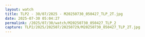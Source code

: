 ```yaml
---
layout: watch
title: TLP2 - 30/07/2025 - M20250730_050427_TLP_2T.jpg
date: 2025-07-30 05:04:27
permalink: /2025/07/30/watch/M20250730_050427_TLP_2
capture: TLP2/2025/202507/20250729/M20250730_050427_TLP_2T.jpg
---
```

